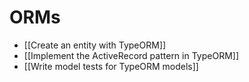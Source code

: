 # ORMs

- [[Create an entity with TypeORM]]
- [[Implement the ActiveRecord pattern in TypeORM]]
- [[Write model tests for TypeORM models]]
